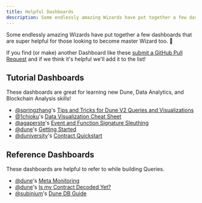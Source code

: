 ```yaml
---
title: Helpful Dashboards
description: Some endlessly amazing Wizards have put together a few dashboards that are super helpful for those looking to become master Wizard too. 
---
```


Some endlessly amazing Wizards have put together a few dashboards that are super helpful for those looking to become master Wizard too. 🧙

If you find (or make) another Dashboard like these [submit a GitHub Pull Request](https://github.com/duneanalytics/docs/edit/master/docs/getting-started/helpful-dashboards.md) and if we think it's helpful we'll add it to the list!

## Tutorial Dashboards

These dashboards are great for learning new Dune, Data Analytics, and Blockchain Analysis skills!

- [@springzhang](https://dune.com/springzhang/)'s [Tips and Tricks for Dune V2 Queries and Visualizations](https://dune.com/springzhang/tips-and-tricks-for-query-and-visualization-in-v2-engine)
- [@1chioku](https://dune.com/1chioku)'s [Data Visualization Cheat Sheet](https://dune.com/1chioku/data-visualisation-cheat-sheet)
- [@agaperste](https://dune.com/agaperste)'s [Event and Function Signature Sleuthing](https://dune.com/agaperste/event-and-function-signature-sleuthing)
- [@dune](https://dune.com/dune)'s [Getting Started](https://dune.com/dune/get-started)
- [@duniversity](https://dune.com/duniversity)'s  [Contract Quickstart](https://dune.com/duniversity/contract-quickstart?contract_t761b2=0x7d2768de32b0b80b7a3454c06bdac94a69ddc7a9)

## Reference Dashboards

These dashboards are helpful to refer to while building Queries.

- [@dune](https://dune.com/dune)'s [Meta Monitoring](https://dune.com/dune/Meta-Monitoring)
- [@dune](https://dune.com/dune)'s [Is my Contract Decoded Yet?](https://dune.com/dune/is-my-contract-decoded-yet-v2)
- [@subinium](https://dune.com/subinium)'s [Dune DB Guide](https://dune.com/subinium/dune-db-guide)



